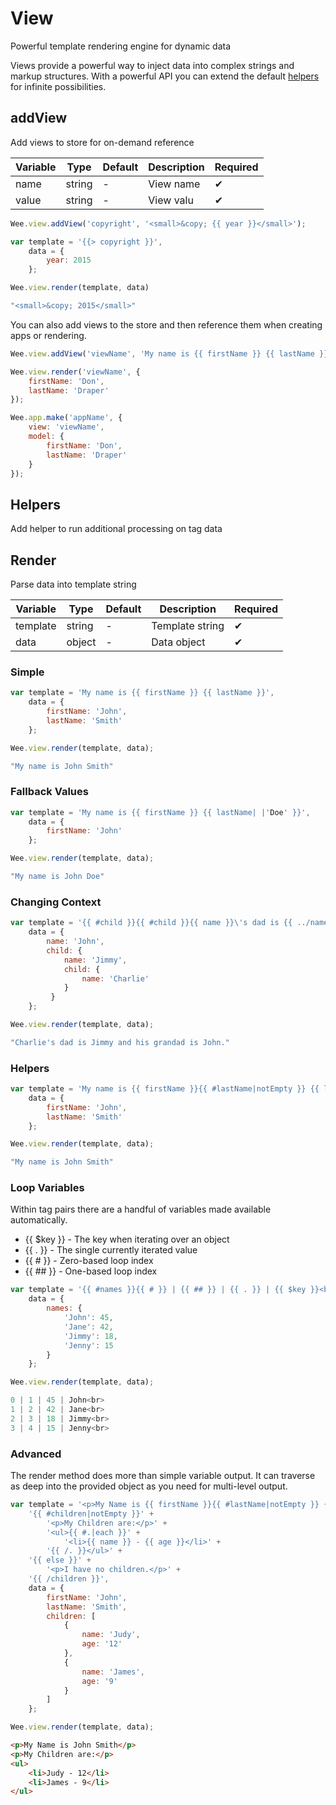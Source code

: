 # View

Powerful template rendering engine for dynamic data

Views provide a powerful way to inject data into complex strings and markup structures. With a powerful API you can extend the default [helpers](/script/view#helpers) for infinite possibilities.

## addView

Add views to store for on-demand reference

|Variable|Type    |Default |Description|Required|
|--------|--------|--------|-----------|--------|
|name    |string  |-       |View name  |✔       |
|value   |string  |-       |View valu  |✔       |

```js
Wee.view.addView('copyright', '<small>&copy; {{ year }}</small>');
```

```js
var template = '{{> copyright }}',
    data = {
        year: 2015
    };

Wee.view.render(template, data)
```

```js
"<small>&copy; 2015</small>"
```

You can also add views to the store and then reference them when creating apps or rendering.

```js
Wee.view.addView('viewName', 'My name is {{ firstName }} {{ lastName }}');
```

```js
Wee.view.render('viewName', {
    firstName: 'Don',
    lastName: 'Draper'
});
```

```js
Wee.app.make('appName', {
    view: 'viewName',
    model: {
        firstName: 'Don',
        lastName: 'Draper'
    }
});
```

## Helpers

Add helper to run additional processing on tag data

## Render

Parse data into template string

|Variable|Type    |Default |Description    |Required|
|--------|--------|--------|---------------|--------|
|template|string  |-       |Template string|✔       |
|data    |object  |-       |Data object    |✔       |

### Simple

```js
var template = 'My name is {{ firstName }} {{ lastName }}',
    data = {
        firstName: 'John',
        lastName: 'Smith'
    };

Wee.view.render(template, data);
```

```js
"My name is John Smith"
```

### Fallback Values

```js
var template = 'My name is {{ firstName }} {{ lastName| |'Doe' }}',
    data = {
        firstName: 'John'
    };

Wee.view.render(template, data);
```

```js
"My name is John Doe"
```

### Changing Context

```js
var template = '{{ #child }}{{ #child }}{{ name }}\'s dad is {{ ../name }} and his grandad is {{ $root.name }}.{{ /child }}{{ /child }}',
    data = {
        name: 'John',
        child: {
            name: 'Jimmy',
            child: {
                name: 'Charlie'
            }
         }
    };

Wee.view.render(template, data);
```

```js
"Charlie's dad is Jimmy and his grandad is John."
```

### Helpers

```js
var template = 'My name is {{ firstName }}{{ #lastName|notEmpty }} {{ lastName }}{{ /lastName }}',
    data = {
        firstName: 'John',
        lastName: 'Smith'
    };

Wee.view.render(template, data);
```

```js
"My name is John Smith"
```

### Loop Variables

Within tag pairs there are a handful of variables made available automatically.

- {{ $key }} - The key when iterating over an object
- {{ . }} - The single currently iterated value
- {{ # }} - Zero-based loop index
- {{ ## }} - One-based loop index

```js
var template = '{{ #names }}{{ # }} | {{ ## }} | {{ . }} | {{ $key }}<br>{{ /names }}',
    data = {
        names: {
            'John': 45,
            'Jane': 42,
            'Jimmy': 18,
            'Jenny': 15
        }
    };

Wee.view.render(template, data);
```

```js
0 | 1 | 45 | John<br>
1 | 2 | 42 | Jane<br>
2 | 3 | 18 | Jimmy<br>
3 | 4 | 15 | Jenny<br>
```

### Advanced

The render method does more than simple variable output. It can traverse as deep into the provided object as you need for multi-level output.

```js
var template = '<p>My Name is {{ firstName }}{{ #lastName|notEmpty }} {{ lastName }}{{ /lastName }}</p>' +
    '{{ #children|notEmpty }}' +
        '<p>My Children are:</p>' +
        '<ul>{{ #.|each }}' +
            '<li>{{ name }} - {{ age }}</li>' +
        '{{ /. }}</ul>' +
    '{{ else }}' +
        '<p>I have no children.</p>' +
    '{{ /children }}',
    data = {
        firstName: 'John',
        lastName: 'Smith',
        children: [
            {
                name: 'Judy',
                age: '12'
            },
            {
                name: 'James',
                age: '9'
            }
        ]
    };

Wee.view.render(template, data);
```

```html
<p>My Name is John Smith</p>
<p>My Children are:</p>
<ul>
	<li>Judy - 12</li>
	<li>James - 9</li>
</ul>
```